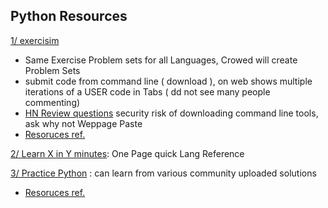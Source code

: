 
Python Resources
----------------
[1/ exercisim](http://exercism.io/tracks/python/exercises/leap)
 - Same Exercise Problem sets for all Languages, Crowed will create Problem Sets
 - submit code from command line ( download ), on web shows multiple iterations of a USER code in Tabs ( dd not see many people commenting)
 - [HN Review questions](https://news.ycombinator.com/item?id=9307570) security risk of downloading command line tools, ask why not Weppage Paste
 -  [Resoruces ref.](http://exercism.io/languages/python/learning)
 
[2/ Learn X in Y minutes](https://learnxinyminutes.com/docs/python3/): One Page quick Lang Reference

[3/ Practice Python](http://www.practicepython.org/exercises/) : can learn from various community uploaded solutions
  - [Resoruces ref.](http://www.practicepython.org/resources-for-learners/)

 
